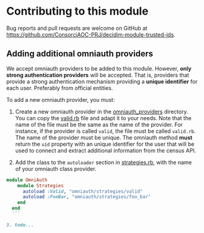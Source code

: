 # Contributing to this module

Bug reports and pull requests are welcome on GitHub at https://github.com/ConsorciAOC-PRJ/decidim-module-trusted-ids.

## Adding additional omniauth providers

We accept omniauth providers to be added to this module. However, **only strong authentication providers** will be accepted. That is, providers that provide a strong authentication mechanism providing a **unique identifier** for each user. Preferably from official entities.

To add a new omniauth provider, you must:

1. Create a new omniauth provider in the [omniauth_providers](lib/omniauth/strategies/) directory. You can copy the [valid.rb](lib/omniauth/strategies/valid.rb) file and adapt it to your needs. Note that the name of the file must be the same as the name of the provider. For instance, if the provider is called `valid`, the file must be called `valid.rb`. The name of the provider must be unique.
The omniauth method **must** return the `uid` property with an unique identifier for the user that will be used to connect and extract additional information from the census API.

2. Add the class to the `autoloader` section in [strategies.rb](lib/omniauth/strategies.rb), with the name of your omniauth class provider.
  ```ruby
  module OmniAuth
	  module Strategies
	    autoload :Valid, "omniauth/strategies/valid"
	    autoload :FooBar, "omniauth/strategies/foo_bar"
	  end
	end
	```

3. todo...



